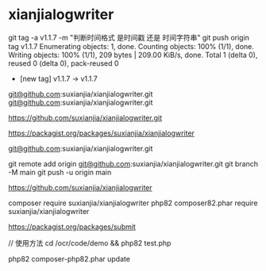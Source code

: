 # xianjialogwriter
   git tag -a v1.1.7 -m "判断时间格式 是时间戳 还是 时间字符串" 
  git push origin tag v1.1.7 
Enumerating objects: 1, done.
Counting objects: 100% (1/1), done.
Writing objects: 100% (1/1), 209 bytes | 209.00 KiB/s, done.
Total 1 (delta 0), reused 0 (delta 0), pack-reused 0
 
 * [new tag]         v1.1.7 -> v1.1.7
 
git@github.com:suxianjia/xianjialogwriter.git
git@github.com:suxianjia/xianjialogwriter.git

https://github.com/suxianjia/xianjialogwriter.git

https://packagist.org/packages/suxianjia/xianjialogwriter

git@github.com:suxianjia/xianjialogwriter.git

git remote add origin git@github.com:suxianjia/xianjialogwriter.git
git branch -M main
git push -u origin main


https://github.com/suxianjia/xianjialogwriter



composer require suxianjia/xianjialogwriter
php82 composer82.phar require  suxianjia/xianjialogwriter

https://packagist.org/packages/submit
 

 // 使用方法  cd /ocr/code/demo   &&  php82 test.php 


php82 composer-php82.phar update
